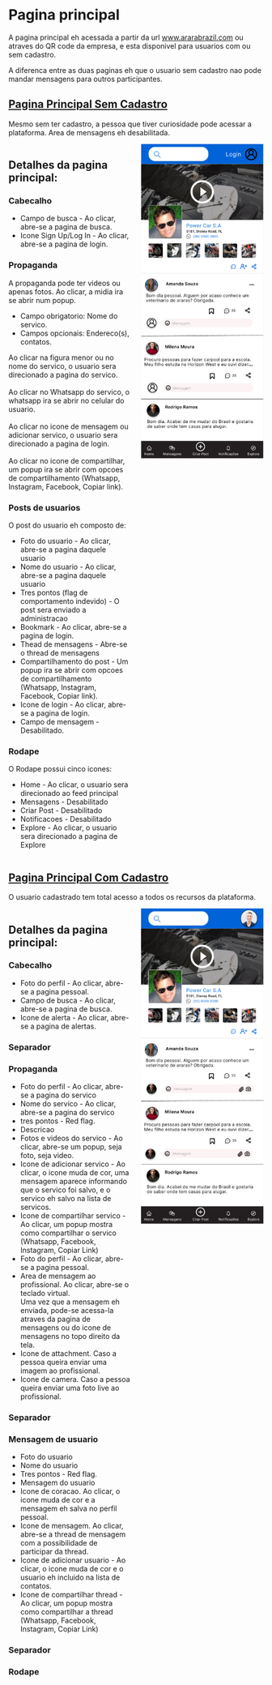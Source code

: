 # Pagina principal

A pagina principal eh acessada a partir da url www.ararabrazil.com ou atraves do QR code da empresa, e
esta disponivel para usuarios com ou sem cadastro.

A diferenca entre as duas paginas eh que o usuario sem cadastro nao pode mandar mensagens para
outros participantes.

## [Pagina Principal Sem Cadastro](usuario_sem_cadastro/usuario_sem_cadastro.md)

Mesmo sem ter cadastro, a pessoa que tiver curiosidade pode acessar a plataforma. Area de mensagens eh desabilitada.


<div style="display: flex; width: 100%;">
  <div style="width: 50%; text-align: left; margin-right: 20px;">

<h2> Detalhes da pagina principal: </h2>

<h3> Cabecalho </h3>

- Campo de busca - Ao clicar, abre-se a pagina de busca.
- Icone Sign Up/Log In - Ao clicar, abre-se a pagina de login.

<h3> Propaganda </h3>

A propaganda pode ter videos ou apenas fotos. Ao clicar, a midia ira se abrir num popup.

* Campo obrigatorio: Nome do servico.
* Campos opcionais: Endereco(s), contatos.

Ao clicar na figura menor ou no nome do servico, o usuario sera direcionado a pagina do servico. <br><br>
Ao clicar no Whatsapp do servico, o whatsapp ira se abrir no celular do usuario.<br><br>
Ao clicar no icone de mensagem ou adicionar servico, o usuario sera direcionado a pagina de login.<br><br>
Ao clicar no icone de compartilhar, um popup ira se abrir com opcoes de compartilhamento (Whatsapp, Instagram, Facebook,
Copiar link).

<h3> Posts de usuarios </h3>

O post do usuario eh composto de:

* Foto do usuario - Ao clicar, abre-se a pagina daquele usuario
* Nome do usuario - Ao clicar, abre-se a pagina daquele usuario
* Tres pontos (flag de comportamento indevido) - O post sera enviado a administracao
* Bookmark - Ao clicar, abre-se a pagina de login.
* Thead de mensagens - Abre-se o thread de mensagens
* Compartilhamento do post - Um popup ira se abrir com opcoes de compartilhamento (Whatsapp, Instagram, Facebook, Copiar
  link).
* Icone de login - Ao clicar, abre-se a pagina de login.
* Campo de mensagem - Desabilitado.

<h3> Rodape </h3>

O Rodape possui cinco icones:

* Home - Ao clicar, o usuario sera direcionado ao feed principal
* Mensagens - Desabilitado
* Criar Post - Desabilitado
* Notificacoes - Desabilitado
* Explore - Ao clicar, o usuario sera direcionado a pagina de Explore

</div>

  <div style="width: 50%; text-align: left;">

 <img src="usuario_sem_cadastro/pictures/usuario_sem_cadastro.jpg" width="345" alt="Sem Cadastro"/>

</div>
</div>

## [Pagina Principal Com Cadastro](usuario_com_cadastro/usuario_com_cadastro.md)

O usuario cadastrado tem total acesso a todos os recursos da plataforma.

<div style="display: flex; width: 100%;">
  <div style="width: 50%; text-align: left; margin-right: 20px;">

<h2> Detalhes da pagina principal: </h2>

<h3> Cabecalho </h3>

- Foto do perfil - Ao clicar, abre-se a pagina pessoal.
- Campo de busca - Ao clicar, abre-se a pagina de busca.
- Icone de alerta - Ao clicar, abre-se a pagina de alertas.

<h3> Separador </h3>

<h3> Propaganda </h3>

- Foto do perfil - Ao clicar, abre-se a pagina do servico
- Nome do servico - Ao clicar, abre-se a pagina do servico
- tres pontos - Red flag.
- Descricao
- Fotos e videos do servico - Ao clicar, abre-se um popup, seja foto, seja video.
- Icone de adicionar servico - Ao clicar, o icone muda de cor, uma mensagem aparece informando que o servico foi salvo,
  e o servico eh salvo na lista de servicos.
- Icone de compartilhar servico - Ao clicar, um popup mostra como compartilhar o servico (Whatsapp, Facebook, Instagram,
  Copiar Link)
- Foto do perfil - Ao clicar, abre-se a pagina pessoal.
- Area de mensagem ao profissional. Ao clicar, abre-se o teclado virtual. <br>
  Uma vez que a mensagem eh enviada, pode-se acessa-la atraves da pagina de mensagens ou do icone de mensagens no topo
  direito da tela.
- Icone de attachment. Caso a pessoa queira enviar uma imagem ao profissional.
- Icone de camera. Caso a pessoa queira enviar uma foto live ao profissional.

<h3> Separador </h3>

<h3> Mensagem de usuario </h3>

- Foto do usuario
- Nome do usuario
- Tres pontos - Red flag.
- Mensagem do usuario
- Icone de coracao. Ao clicar, o icone muda de cor e a mensagem eh salva no perfil pessoal.
- Icone de mensagem. Ao clicar, abre-se a thread de mensagem com a possibilidade de participar da thread.
- Icone de adicionar usuario - Ao clicar, o icone muda de cor e o usuario eh incluido na lista de contatos.
- Icone de compartilhar thread - Ao clicar, um popup mostra como compartilhar a thread (Whatsapp, Facebook, Instagram,
  Copiar Link)

<h3> Separador </h3>

<h3> Rodape </h3>

  </div>

  <div style="width: 50%; text-align: left;">
   <img src="usuario_com_cadastro/pictures/usuario_com_cadastro.jpg" width="344" alt="Com Cadastro"/>
</div>

</div>